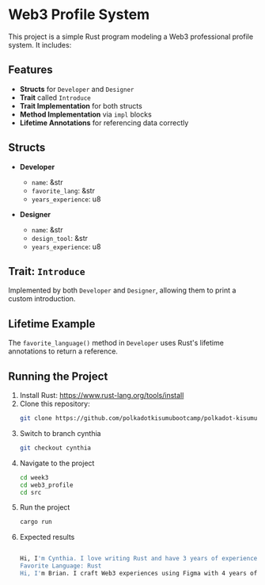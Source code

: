 # Web3 Profile System

This project is a simple Rust program modeling a Web3 professional profile system. It includes:

## Features

- **Structs** for `Developer` and `Designer`
- **Trait** called `Introduce`
- **Trait Implementation** for both structs
- **Method Implementation** via `impl` blocks
- **Lifetime Annotations** for referencing data correctly

## Structs

- **Developer**
  - `name`: &str
  - `favorite_lang`: &str
  - `years_experience`: u8

- **Designer**
  - `name`: &str
  - `design_tool`: &str
  - `years_experience`: u8

## Trait: `Introduce`

Implemented by both `Developer` and `Designer`, allowing them to print a custom introduction.

## Lifetime Example

The `favorite_language()` method in `Developer` uses Rust's lifetime annotations to return a reference.

## Running the Project

1. Install Rust: https://www.rust-lang.org/tools/install
2. Clone this repository:
   ```bash
   git clone https://github.com/polkadotkisumubootcamp/polkadot-kisumu-workshop.git
   
   ```
3. Switch to branch cynthia
    ```bash
    git checkout cynthia
    ```
4. Navigate to the project
     ```bash
    cd week3
    cd web3_profile
    cd src
     ```
5. Run the project
    ```bash
    cargo run
    ```
6. Expected results
    ```bash

    Hi, I'm Cynthia. I love writing Rust and have 3 years of experience in Web3.
    Favorite Language: Rust
    Hi, I'm Brian. I craft Web3 experiences using Figma with 4 years of experience.
    ```
